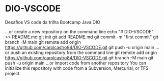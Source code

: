 # DIO-VSCODE
Desafios VS code da trilha Bootcamp Java DIO


…or create a new repository on the command line
echo "# DIO-VSCODE" >> README.md
git init
git add README.md
git commit -m "first commit"
git branch -M main
git remote add origin https://github.com/carolcastro84/DIO-VSCODE.git
git push -u origin main
…or push an existing repository from the command line
git remote add origin https://github.com/carolcastro84/DIO-VSCODE.git
git branch -M main
git push -u origin main
…or import code from another repository
You can initialize this repository with code from a Subversion, Mercurial, or TFS project.
